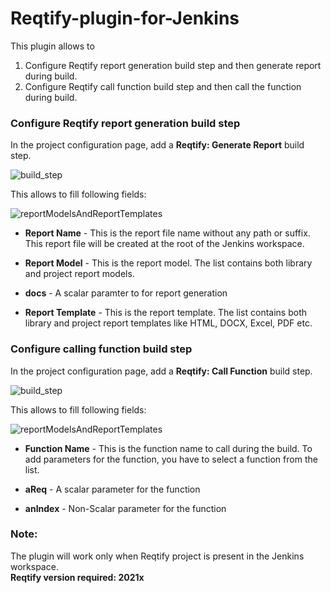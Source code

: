 # Reqtify-plugin-for-Jenkins

This plugin allows to  
1. Configure Reqtify report generation build step and then generate report during build.
2. Configure Reqtify call function build step and then call the function during build. 

### Configure Reqtify report generation build step

In the project configuration page, add a **Reqtify: Generate Report** build step.

![build_step](https://github.com/jenkinsci/reqtify-plugin/blob/master/images/generate_report.png)

This allows to fill following fields:

![reportModelsAndReportTemplates](https://github.com/jenkinsci/reqtify-plugin/blob/master/images/generate_report_build_step.PNG)

* **Report Name** - This is the report file name without any path or suffix. This report file will be created at the root of the Jenkins workspace.

* **Report Model** - This is the report model. The list contains both library and project report models.

* **docs** - A scalar paramter to for report generation

* **Report Template** - This is the report template. The list contains both library and project report templates like HTML, DOCX, Excel, PDF etc.

### Configure calling function build step

In the project configuration page, add a **Reqtify: Call Function** build step.

![build_step](https://github.com/jenkinsci/reqtify-plugin/blob/master/images/call_function.PNG)

This allows to fill following fields:

![reportModelsAndReportTemplates](https://github.com/jenkinsci/reqtify-plugin/blob/master/images/call_function_build_step.png)

* **Function Name** - This is the function name to call during the build. To add parameters for the function, you have to select a function from the list.

* **aReq** - A scalar parameter for the function

* **anIndex** - Non-Scalar parameter for the function

### Note:
The plugin will work only when Reqtify project is present in the Jenkins workspace. <br>
**Reqtify version required: 2021x**
